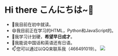 # Hi there  こんにちは~🎈
- 🔭我目前在初中就读。
- 😄我目前正在学习的HTML，Python和JavaScript的。
- 🍗我学习计划硬，**希望早日成才**。
- 💬我能说中国话和英语还有日语。
- 📫您可以通过以QQ来联系我（466491019）。
![](https://github-readme-stats.vercel.app/api?username=boxcheese)
